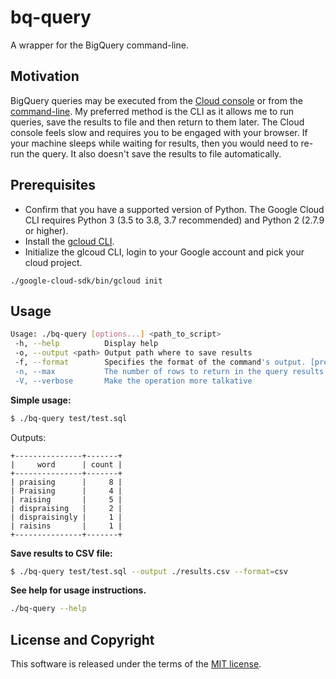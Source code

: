 # bq-query

A wrapper for the BigQuery command-line.

## Motivation

BigQuery queries may be executed from the [Cloud console](https://console.cloud.google.com/bigquery) or from the [command-line](https://cloud.google.com/bigquery/docs/reference/bq-cli-reference). My preferred method is the CLI as it allows me to run queries, save the results to file and then return to them later. The Cloud console feels slow and requires you to be engaged with your browser. If your machine sleeps while waiting for results, then you would need to re-run the query. It also doesn't save the results to file automatically.

## Prerequisites

- Confirm that you have a supported version of Python. The Google Cloud CLI requires Python 3 (3.5 to 3.8, 3.7 recommended) and Python 2 (2.7.9 or higher).
- Install the [gcloud CLI](https://cloud.google.com/sdk/docs/install).
- Initialize the glcoud CLI, login to your Google account and pick your cloud project.

```
./google-cloud-sdk/bin/gcloud init
```

## Usage

```sh
Usage: ./bq-query [options...] <path_to_script> 
 -h, --help          Display help
 -o, --output <path> Output path where to save results 
 -f, --format        Specifies the format of the command's output. [pretty|sparse|prettyjson|json|csv] (default=pretty). 
 -n, --max           The number of rows to return in the query results. (default=100). 
 -V, --verbose       Make the operation more talkative
```

**Simple usage:**
```sh
$ ./bq-query test/test.sql
```

Outputs:

```
+---------------+-------+
|     word      | count |
+---------------+-------+
| praising      |     8 |
| Praising      |     4 |
| raising       |     5 |
| dispraising   |     2 |
| dispraisingly |     1 |
| raisins       |     1 |
+---------------+-------+
```

**Save results to CSV file:**

```sh
$ ./bq-query test/test.sql --output ./results.csv --format=csv
```

**See help for usage instructions.**

```sh
./bq-query --help
```

## License and Copyright

This software is released under the terms of the [MIT license](https://github.com/kevinfarrugia/bq-query/blob/main/LICENSE).
